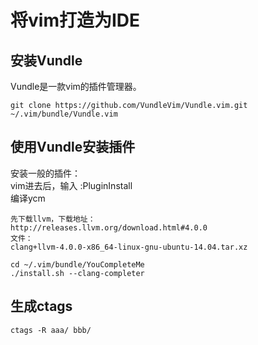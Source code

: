 # 将vim打造为IDE

## 安装Vundle
Vundle是一款vim的插件管理器。   
```shell
git clone https://github.com/VundleVim/Vundle.vim.git ~/.vim/bundle/Vundle.vim
```
## 使用Vundle安装插件
安装一般的插件：   
vim进去后，输入 :PluginInstall   
编译ycm   
```text
先下载llvm，下载地址：
http://releases.llvm.org/download.html#4.0.0
文件：
clang+llvm-4.0.0-x86_64-linux-gnu-ubuntu-14.04.tar.xz
```
```shell
cd ~/.vim/bundle/YouCompleteMe
./install.sh --clang-completer
```
## 生成ctags
```shell
ctags -R aaa/ bbb/
``` 
